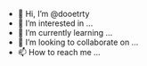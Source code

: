 - 👋 Hi, I’m @dooetrty
- 👀 I’m interested in ...
- 🌱 I’m currently learning ...
- 💞️ I’m looking to collaborate on ...
- 📫 How to reach me ...

<!---
dooetrty/dooetrty is a ✨ special ✨ repository because its `README.md` (this file) appears on your GitHub profile.
You can click the Preview link to take a look at your changes.
--->
